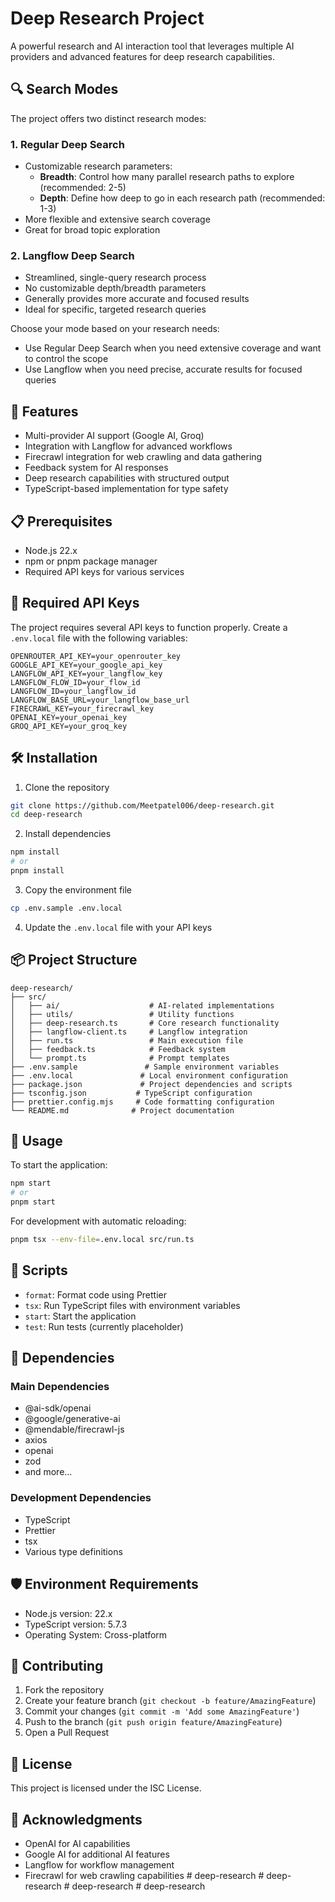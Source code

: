# Deep Research Project

A powerful research and AI interaction tool that leverages multiple AI providers and advanced features for deep research capabilities.

## 🔍 Search Modes

The project offers two distinct research modes:

### 1. Regular Deep Search
- Customizable research parameters:
  - **Breadth**: Control how many parallel research paths to explore (recommended: 2-5)
  - **Depth**: Define how deep to go in each research path (recommended: 1-3)
- More flexible and extensive search coverage
- Great for broad topic exploration

### 2. Langflow Deep Search
- Streamlined, single-query research process
- No customizable depth/breadth parameters
- Generally provides more accurate and focused results
- Ideal for specific, targeted research queries

Choose your mode based on your research needs:
- Use Regular Deep Search when you need extensive coverage and want to control the scope
- Use Langflow when you need precise, accurate results for focused queries

## 🚀 Features

- Multi-provider AI support (Google AI, Groq)
- Integration with Langflow for advanced workflows
- Firecrawl integration for web crawling and data gathering
- Feedback system for AI responses
- Deep research capabilities with structured output
- TypeScript-based implementation for type safety

## 📋 Prerequisites

- Node.js 22.x
- npm or pnpm package manager
- Required API keys for various services

## 🔑 Required API Keys

The project requires several API keys to function properly. Create a `.env.local` file with the following variables:

```env
OPENROUTER_API_KEY=your_openrouter_key
GOOGLE_API_KEY=your_google_api_key
LANGFLOW_API_KEY=your_langflow_key
LANGFLOW_FLOW_ID=your_flow_id
LANGFLOW_ID=your_langflow_id
LANGFLOW_BASE_URL=your_langflow_base_url
FIRECRAWL_KEY=your_firecrawl_key
OPENAI_KEY=your_openai_key
GROQ_API_KEY=your_groq_key
```

## 🛠️ Installation

1. Clone the repository
```bash
git clone https://github.com/Meetpatel006/deep-research.git
cd deep-research
```

2. Install dependencies
```bash
npm install
# or
pnpm install
```

3. Copy the environment file
```bash
cp .env.sample .env.local
```

4. Update the `.env.local` file with your API keys

## 📦 Project Structure

```
deep-research/
├── src/
│   ├── ai/                    # AI-related implementations
│   ├── utils/                 # Utility functions
│   ├── deep-research.ts       # Core research functionality
│   ├── langflow-client.ts     # Langflow integration
│   ├── run.ts                 # Main execution file
│   ├── feedback.ts            # Feedback system
│   └── prompt.ts              # Prompt templates
├── .env.sample               # Sample environment variables
├── .env.local               # Local environment configuration
├── package.json             # Project dependencies and scripts
├── tsconfig.json           # TypeScript configuration
├── prettier.config.mjs     # Code formatting configuration
└── README.md              # Project documentation
```

## 🚀 Usage

To start the application:

```bash
npm start
# or
pnpm start
```

For development with automatic reloading:
```bash
pnpm tsx --env-file=.env.local src/run.ts
```

## 📝 Scripts

- `format`: Format code using Prettier
- `tsx`: Run TypeScript files with environment variables
- `start`: Start the application
- `test`: Run tests (currently placeholder)

## 🔧 Dependencies

### Main Dependencies
- @ai-sdk/openai
- @google/generative-ai
- @mendable/firecrawl-js
- axios
- openai
- zod
- and more...

### Development Dependencies
- TypeScript
- Prettier
- tsx
- Various type definitions

## 🛡️ Environment Requirements

- Node.js version: 22.x
- TypeScript version: 5.7.3
- Operating System: Cross-platform

## 🤝 Contributing

1. Fork the repository
2. Create your feature branch (`git checkout -b feature/AmazingFeature`)
3. Commit your changes (`git commit -m 'Add some AmazingFeature'`)
4. Push to the branch (`git push origin feature/AmazingFeature`)
5. Open a Pull Request

## 📄 License

This project is licensed under the ISC License.

## 🙏 Acknowledgments

- OpenAI for AI capabilities
- Google AI for additional AI features
- Langflow for workflow management
- Firecrawl for web crawling capabilities #   d e e p - r e s e a r c h  
 #   d e e p - r e s e a r c h  
 #   d e e p - r e s e a r c h  
 #   d e e p - r e s e a r c h  
 